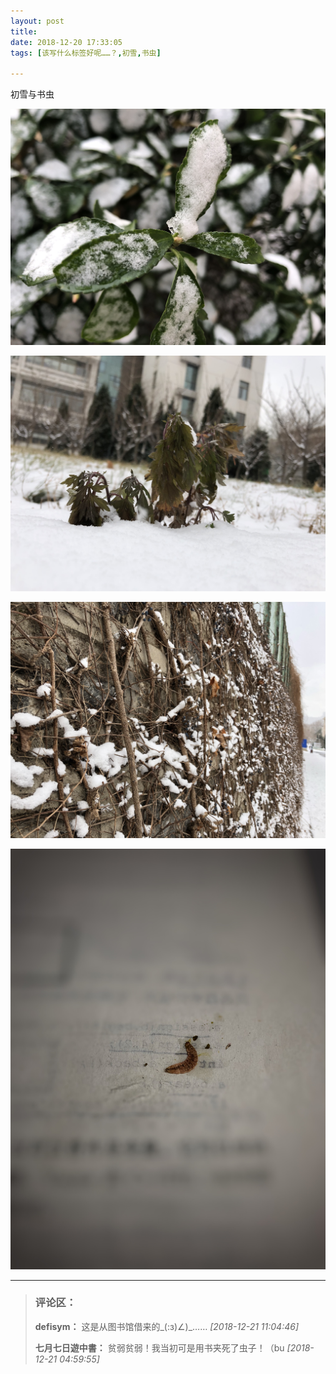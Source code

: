 ```yaml
---
layout: post
title: 
date: 2018-12-20 17:33:05
tags: [该写什么标签好呢……？,初雪,书虫]

---
```

初雪与书虫


![图片](images/_Lofter/emhSNkVpRmJBejhJa21OV3lDdFRLbFJpVVFKY1E1MDdES2JuSWR1QWh1YmlTa1QrOXpjUmdnPT0.jpg)

![图片](images/_Lofter/emhSNkVpRmJBejhJa21OV3lDdFRLdktsQi9ZWlVveFUzQWVXZmx6ODB3d3JBY1IvWEwyTUVnPT0.jpg)

![图片](images/_Lofter/emhSNkVpRmJBejhJa21OV3lDdFRLbms0UUoveHV5d1V5OFNtbFNnTEp5dHZLTjFwZmJ0bmFRPT0.jpg)

![图片](images/_Lofter/emhSNkVpRmJBejhJa21OV3lDdFRLck1kQ2p3VUVVcHBlTUFjdXJCdlhYdVByOVpTQ2tNcnlnPT0.jpg)


---
> ### 评论区：
>**defisym：** 这是从图书馆借来的_(:з)∠)_……  *[2018-12-21 11:04:46]*
>
>**七月七日遊中書：** 贫弱贫弱！我当初可是用书夹死了虫子！（bu  *[2018-12-21 04:59:55]*
>
>